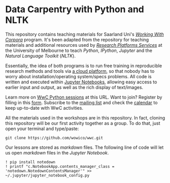 # Data Carpentry with Python and NLTK

This repository contains teaching materials for Saarland Uni's [*Working With Corpora*](http://fedora.clarin-d.uni-saarland.de/unserwiki/doku.php?id=training:working_with_corpora/) program. It's been adapted from the repository for teaching materials and additional resources used by [*Research Platforms Services*](http://melbourne.resbaz.edu.au/) at the University of Melbourne to teach *Python*, *IPython*, *Jupyter* and the *Natural Language Toolkit* (*NLTK*).

Essentially, the idea of both programs is to run free training in reproducible research methods and tools via [a cloud platform](https://dit4c.github.io/), so that nobody has to worry about installation/operating system/specs problems. All code is written and executed within [Jupyter Notebooks](http://jupyter.org/), allowing easy access to earlier input and output, as well as the rich display of text/images.

Learn more on [WwC Python sessions](http://fedora.clarin-d.uni-saarland.de/unserwiki/doku.php?id=training:python) at this URL. Want to join? Register by filling in this [form](https://docs.google.com/forms/d/1VThhhXYbrcKKe8p33tijzAIpbKHBqOcVsUyEcXDAu4Y/viewform). Subscribe to the [mailing list](https://groups.google.com/forum/#!forum/workingwithcorpora) and check the [calendar](https://calendar.google.com/calendar/embed?src=toccngu71401plkr8q4ccql75s@group.calendar.google.com&ctz=Europe/Berlin) to keep up-to-date with WwC activities.

All the materials used in the workshops are in this repository. In fact, cloning this repository will be our first activity together as a group. To do that, just open your terminal and type/paste:

```shell
git clone https://github.com/wowico/wwc.git
```

Our lessons are stored as *markdown* files. The following line of code will let us open *markdown* files in the *Jupyter Notebook*.

```shell
! pip install notedown
! printf "c.NotebookApp.contents_manager_class = 'notedown.NotedownContentsManager'" >> ~/.jupyter/jupyter_notebook_config.py
```
